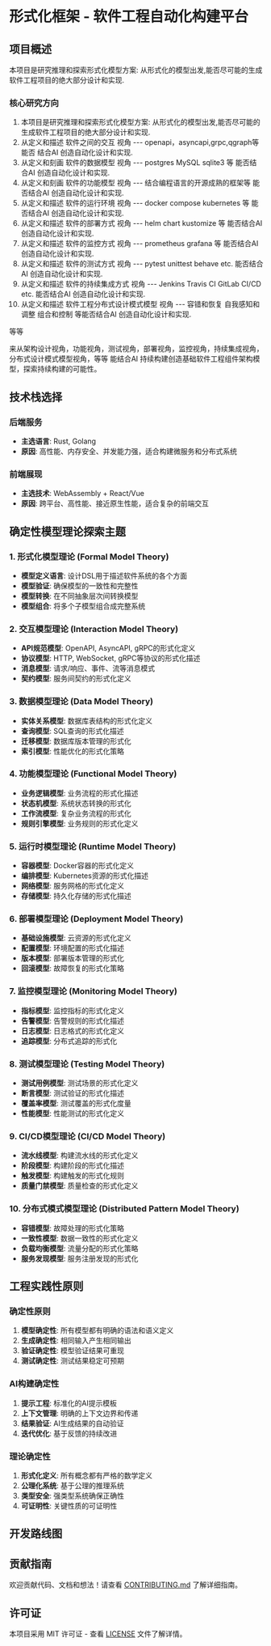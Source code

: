 # 形式化框架 - 软件工程自动化构建平台

## 项目概述

本项目是研究推理和探索形式化模型方案: 从形式化的模型出发,能否尽可能的生成软件工程项目的绝大部分设计和实现.

### 核心研究方向

1. 本项目是研究推理和探索形式化模型方案: 从形式化的模型出发,能否尽可能的生成软件工程项目的绝大部分设计和实现.
2. 从定义和描述 软件之间的交互 视角 --- openapi，asyncapi,grpc,qgraph等 能否 结合AI 创造自动化设计和实现.
3. 从定义和刻画 软件的数据模型 视角 --- postgres MySQL sqlite3 等 能否结合AI 创造自动化设计和实现.
4. 从定义和刻画 软件的功能模型 视角 --- 结合编程语言的开源成熟的框架等 能否结合AI 创造自动化设计和实现.
5. 从定义和描述 软件的运行环境 视角 --- docker compose kubernetes 等 能否结合AI 创造自动化设计和实现.
6. 从定义和描述 软件的部署方式 视角 --- helm chart kustomize 等 能否结合AI 创造自动化设计和实现.
7. 从定义和描述 软件的监控方式 视角 --- prometheus grafana 等 能否结合AI 创造自动化设计和实现.
8. 从定义和描述 软件的测试方式 视角 --- pytest unittest behave etc. 能否结合AI 创造自动化设计和实现.
9. 从定义和描述 软件的持续集成方式 视角 --- Jenkins Travis CI GitLab CI/CD etc. 能否结合AI 创造自动化设计和实现.
10. 从定义和描述 软件工程分布式设计模式模型 视角 --- 容错和恢复 自我感知和调整 组合和控制 等能否结合AI 创造自动化设计和实现.

等等

来从架构设计视角，功能视角，测试视角，部署视角，监控视角，持续集成视角，分布式设计模式模型视角，等等
能结合AI 持续构建创造基础软件工程组件架构模型，探索持续构建的可能性。

## 技术栈选择

### 后端服务

- **主选语言**: Rust, Golang
- **原因**: 高性能、内存安全、并发能力强，适合构建微服务和分布式系统

### 前端展现

- **主选技术**: WebAssembly + React/Vue
- **原因**: 跨平台、高性能、接近原生性能，适合复杂的前端交互

## 确定性模型理论探索主题

### 1. 形式化模型理论 (Formal Model Theory)

- **模型定义语言**: 设计DSL用于描述软件系统的各个方面
- **模型验证**: 确保模型的一致性和完整性
- **模型转换**: 在不同抽象层次间转换模型
- **模型组合**: 将多个子模型组合成完整系统

### 2. 交互模型理论 (Interaction Model Theory)

- **API规范模型**: OpenAPI, AsyncAPI, gRPC的形式化定义
- **协议模型**: HTTP, WebSocket, gRPC等协议的形式化描述
- **消息模型**: 请求/响应、事件、流等消息模式
- **契约模型**: 服务间契约的形式化定义

### 3. 数据模型理论 (Data Model Theory)

- **实体关系模型**: 数据库表结构的形式化定义
- **查询模型**: SQL查询的形式化描述
- **迁移模型**: 数据库版本管理的形式化
- **索引模型**: 性能优化的形式化策略

### 4. 功能模型理论 (Functional Model Theory)

- **业务逻辑模型**: 业务流程的形式化描述
- **状态机模型**: 系统状态转换的形式化
- **工作流模型**: 复杂业务流程的形式化
- **规则引擎模型**: 业务规则的形式化定义

### 5. 运行时模型理论 (Runtime Model Theory)

- **容器模型**: Docker容器的形式化定义
- **编排模型**: Kubernetes资源的形式化描述
- **网络模型**: 服务网格的形式化定义
- **存储模型**: 持久化存储的形式化描述

### 6. 部署模型理论 (Deployment Model Theory)

- **基础设施模型**: 云资源的形式化定义
- **配置模型**: 环境配置的形式化描述
- **版本模型**: 部署版本管理的形式化
- **回滚模型**: 故障恢复的形式化策略

### 7. 监控模型理论 (Monitoring Model Theory)

- **指标模型**: 监控指标的形式化定义
- **告警模型**: 告警规则的形式化描述
- **日志模型**: 日志格式的形式化定义
- **追踪模型**: 分布式追踪的形式化

### 8. 测试模型理论 (Testing Model Theory)

- **测试用例模型**: 测试场景的形式化定义
- **断言模型**: 测试验证的形式化描述
- **覆盖率模型**: 测试覆盖的形式化度量
- **性能模型**: 性能测试的形式化定义

### 9. CI/CD模型理论 (CI/CD Model Theory)

- **流水线模型**: 构建流水线的形式化定义
- **阶段模型**: 构建阶段的形式化描述
- **触发模型**: 构建触发的形式化规则
- **质量门禁模型**: 质量检查的形式化定义

### 10. 分布式模式模型理论 (Distributed Pattern Model Theory)

- **容错模型**: 故障处理的形式化策略
- **一致性模型**: 数据一致性的形式化定义
- **负载均衡模型**: 流量分配的形式化策略
- **服务发现模型**: 服务注册发现的形式化

## 工程实践性原则

### 确定性原则

1. **模型确定性**: 所有模型都有明确的语法和语义定义
2. **生成确定性**: 相同输入产生相同输出
3. **验证确定性**: 模型验证结果可重现
4. **测试确定性**: 测试结果稳定可预期

### AI构建确定性

1. **提示工程**: 标准化的AI提示模板
2. **上下文管理**: 明确的上下文边界和传递
3. **结果验证**: AI生成结果的自动验证
4. **迭代优化**: 基于反馈的持续改进

### 理论确定性

1. **形式化定义**: 所有概念都有严格的数学定义
2. **公理化系统**: 基于公理的推理系统
3. **类型安全**: 强类型系统确保正确性
4. **可证明性**: 关键性质的可证明性

## 开发路线图

## 贡献指南

欢迎贡献代码、文档和想法！请查看 [CONTRIBUTING.md](CONTRIBUTING.md) 了解详细指南。

## 许可证

本项目采用 MIT 许可证 - 查看 [LICENSE](LICENSE) 文件了解详情。
